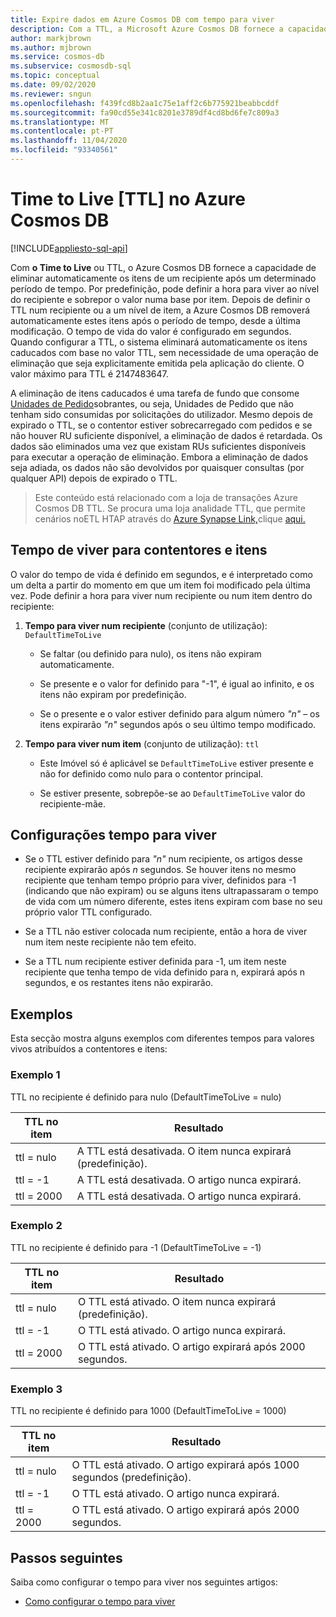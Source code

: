 ```yaml
---
title: Expire dados em Azure Cosmos DB com tempo para viver
description: Com a TTL, a Microsoft Azure Cosmos DB fornece a capacidade de ter documentos automaticamente purgados do sistema após um período de tempo.
author: markjbrown
ms.author: mjbrown
ms.service: cosmos-db
ms.subservice: cosmosdb-sql
ms.topic: conceptual
ms.date: 09/02/2020
ms.reviewer: sngun
ms.openlocfilehash: f439fcd8b2aa1c75e1aff2c6b775921beabbcddf
ms.sourcegitcommit: fa90cd55e341c8201e3789df4cd8bd6fe7c809a3
ms.translationtype: MT
ms.contentlocale: pt-PT
ms.lasthandoff: 11/04/2020
ms.locfileid: "93340561"
---
```

# <a name="time-to-live-ttl-in-azure-cosmos-db"></a>Time to Live [TTL] no Azure Cosmos DB
[!INCLUDE[appliesto-sql-api](includes/appliesto-sql-api.md)]

Com **o Time to Live** ou TTL, o Azure Cosmos DB fornece a capacidade de eliminar automaticamente os itens de um recipiente após um determinado período de tempo. Por predefinição, pode definir a hora para viver ao nível do recipiente e sobrepor o valor numa base por item. Depois de definir o TTL num recipiente ou a um nível de item, a Azure Cosmos DB removerá automaticamente estes itens após o período de tempo, desde a última modificação. O tempo de vida do valor é configurado em segundos. Quando configurar a TTL, o sistema eliminará automaticamente os itens caducados com base no valor TTL, sem necessidade de uma operação de eliminação que seja explicitamente emitida pela aplicação do cliente. O valor máximo para TTL é 2147483647.

A eliminação de itens caducados é uma tarefa de fundo que consome [Unidades de Pedido](request-units.md)sobrantes, ou seja, Unidades de Pedido que não tenham sido consumidas por solicitações do utilizador. Mesmo depois de expirado o TTL, se o contentor estiver sobrecarregado com pedidos e se não houver RU suficiente disponível, a eliminação de dados é retardada. Os dados são eliminados uma vez que existam RUs suficientes disponíveis para executar a operação de eliminação. Embora a eliminação de dados seja adiada, os dados não são devolvidos por quaisquer consultas (por qualquer API) depois de expirado o TTL.

> Este conteúdo está relacionado com a loja de transações Azure Cosmos DB TTL. Se procura uma loja analidade TTL, que permite cenários noETL HTAP através do [Azure Synapse Link,](./synapse-link.md)clique [aqui.](./analytical-store-introduction.md#analytical-ttl)

## <a name="time-to-live-for-containers-and-items"></a>Tempo de viver para contentores e itens

O valor do tempo de vida é definido em segundos, e é interpretado como um delta a partir do momento em que um item foi modificado pela última vez. Pode definir a hora para viver num recipiente ou num item dentro do recipiente:

1. **Tempo para viver num recipiente** (conjunto de utilização): `DefaultTimeToLive`

   - Se faltar (ou definido para nulo), os itens não expiram automaticamente.

   - Se presente e o valor for definido para "-1", é igual ao infinito, e os itens não expiram por predefinição.

   - Se o presente e o valor estiver definido para algum número *"n"* – os itens expirarão *"n"* segundos após o seu último tempo modificado.

2. **Tempo para viver num item** (conjunto de utilização): `ttl`

   - Este Imóvel só é aplicável se `DefaultTimeToLive` estiver presente e não for definido como nulo para o contentor principal.

   - Se estiver presente, sobrepõe-se ao `DefaultTimeToLive` valor do recipiente-mãe.

## <a name="time-to-live-configurations"></a>Configurações tempo para viver

* Se o TTL estiver definido para *"n"* num recipiente, os artigos desse recipiente expirarão após *n* segundos.  Se houver itens no mesmo recipiente que tenham tempo próprio para viver, definidos para -1 (indicando que não expiram) ou se alguns itens ultrapassaram o tempo de vida com um número diferente, estes itens expiram com base no seu próprio valor TTL configurado. 

* Se a TTL não estiver colocada num recipiente, então a hora de viver num item neste recipiente não tem efeito. 

* Se a TTL num recipiente estiver definida para -1, um item neste recipiente que tenha tempo de vida definido para n, expirará após n segundos, e os restantes itens não expirarão.

## <a name="examples"></a>Exemplos

Esta secção mostra alguns exemplos com diferentes tempos para valores vivos atribuídos a contentores e itens:

### <a name="example-1"></a>Exemplo 1

TTL no recipiente é definido para nulo (DefaultTimeToLive = nulo)

|TTL no item| Resultado|
|---|---|
|ttl = nulo|    A TTL está desativada. O item nunca expirará (predefinição).|
|ttl = -1   |A TTL está desativada. O artigo nunca expirará.|
|ttl = 2000 |A TTL está desativada. O artigo nunca expirará.|


### <a name="example-2"></a>Exemplo 2

TTL no recipiente é definido para -1 (DefaultTimeToLive = -1)

|TTL no item| Resultado|
|---|---|
|ttl = nulo |O TTL está ativado. O item nunca expirará (predefinição).|
|ttl = -1   |O TTL está ativado. O artigo nunca expirará.|
|ttl = 2000 |O TTL está ativado. O artigo expirará após 2000 segundos.|


### <a name="example-3"></a>Exemplo 3

TTL no recipiente é definido para 1000 (DefaultTimeToLive = 1000)

|TTL no item| Resultado|
|---|---|
|ttl = nulo|    O TTL está ativado. O artigo expirará após 1000 segundos (predefinição).|
|ttl = -1   |O TTL está ativado. O artigo nunca expirará.|
|ttl = 2000 |O TTL está ativado. O artigo expirará após 2000 segundos.|

## <a name="next-steps"></a>Passos seguintes

Saiba como configurar o tempo para viver nos seguintes artigos:

* [Como configurar o tempo para viver](how-to-time-to-live.md)